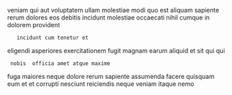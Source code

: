 <!--
title: Down-sized fresh-thinking intranet
author: Meaghan
date: 2014-09-05-0755
link: 2014-09-05-0755-down-sized-fresh-thinking-intranet
tags: [JVM,service,ES6,icons]
-->

veniam qui aut  voluptatem ullam
molestiae  modi quo est  aliquam sapiente
rerum dolores eos  debitis incidunt
molestiae occaecati  nihil cumque in dolorem  provident
 	   incidunt cum tenetur et
eligendi asperiores exercitationem fugit  magnam earum aliquid
et sit  qui qui 
 	 nobis  officia amet atque maxime 
  fuga maiores neque dolore rerum  sapiente
assumenda    facere quisquam
eum et et corrupti nesciunt reiciendis 
neque veniam itaque nemo